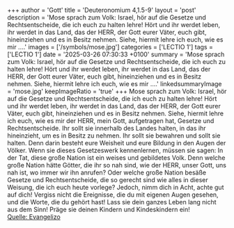+++
author = 'Gott'
title = 'Deuteronomium 4,1.5-9'
layout = 'post'
description = 'Mose sprach zum Volk: Israel, hör auf die Gesetze und Rechtsentscheide, die ich euch zu halten lehre! Hört und ihr werdet leben, ihr werdet in das Land, das der HERR, der Gott eurer Väter, euch gibt, hineinziehen und es in Besitz nehmen. Siehe, hiermit lehre ich euch, wie es mir ....'
images = ['/symbols/mose.jpg']
categories = ['LECTIO 1']
tags = ['LECTIO 1']
date = '2025-03-26 07:30:33 +0100'
summary = 'Mose sprach zum Volk: Israel, hör auf die Gesetze und Rechtsentscheide, die ich euch zu halten lehre! Hört und ihr werdet leben, ihr werdet in das Land, das der HERR, der Gott eurer Väter, euch gibt, hineinziehen und es in Besitz nehmen. Siehe, hiermit lehre ich euch, wie es mir ....'
linkedsummaryImage = 'mose.jpg'
keepImageRatio = 'true'
+++
Mose sprach zum Volk: Israel, hör auf die Gesetze und Rechtsentscheide, die ich euch zu halten lehre! Hört und ihr werdet leben, ihr werdet in das Land, das der HERR, der Gott eurer Väter, euch gibt, hineinziehen und es in Besitz nehmen.
Siehe, hiermit lehre ich euch, wie es mir der HERR, mein Gott, aufgetragen hat, Gesetze und Rechtsentscheide.<!--more--> Ihr sollt sie innerhalb des Landes halten, in das ihr hineinzieht, um es in Besitz zu nehmen.
Ihr sollt sie bewahren und sollt sie halten. Denn darin besteht eure Weisheit und eure Bildung in den Augen der Völker. Wenn sie dieses Gesetzeswerk kennenlernen, müssen sie sagen: In der Tat, diese große Nation ist ein weises und gebildetes Volk.
Denn welche große Nation hätte Götter, die ihr so nah sind, wie der HERR, unser Gott, uns nah ist, wo immer wir ihn anrufen?
Oder welche große Nation besäße Gesetze und Rechtsentscheide, die so gerecht sind wie alles in dieser Weisung, die ich euch heute vorlege?
Jedoch, nimm dich in Acht, achte gut auf dich! Vergiss nicht die Ereignisse, die du mit eigenen Augen gesehen, und die Worte, die du gehört hast! Lass sie dein ganzes Leben lang nicht aus dem Sinn! Präge sie deinen Kindern und Kindeskindern ein!<br> [Quelle: Evangelizo](https://evangeliumtagfuertag.org/DE/gospel)